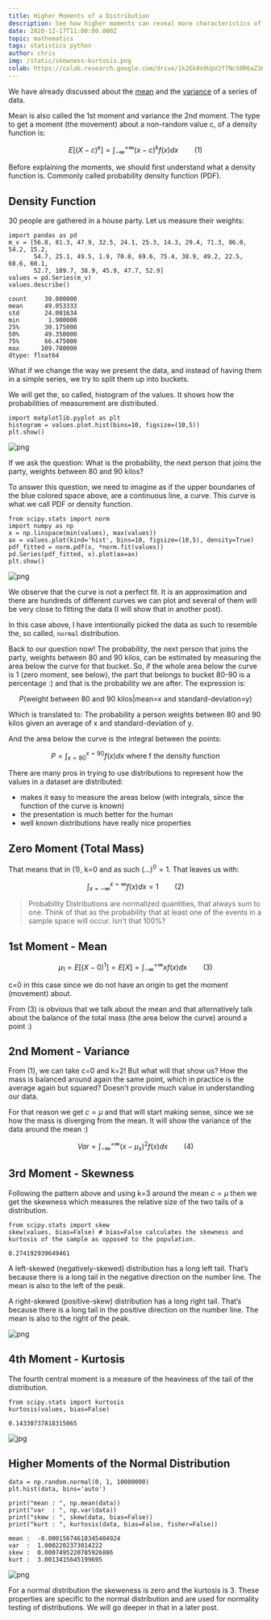 ```yaml
---
title: Higher Moments of a Distribution
description: See how higher moments can reveal more characteristics of a data series.
date: 2020-12-17T11:00:00.000Z
topic: mathematics
tags: statistics python
author: chris
img: /static/skewness-kurtosis.png
colab: https://colab.research.google.com/drive/1k2Ek0o9UpV2f7NcS0R6aZ36UDvR24BRP?usp=sharing
---
```


We have already discussed about the [mean](/post/measures-of-location) and the [variance](/post/measures-of-variability) of a series of data. 

Mean is also called the 1st moment and variance the 2nd moment. The type to get a moment (the movement) about a non-random value c, of a density function is:

$$
E[(X-c)^κ] = \int_{-\infty}^{+\infty} (x-c)^k f(x) dx  \qquad (1)
$$

Before explaining the moments, we should first understand what a density function is. Commonly called probability density function (PDF).

## Density Function

30 people are gathered in a house party. Let us measure their weights:


```
import pandas as pd
m_v = [56.8, 81.3, 47.9, 32.5, 24.1, 25.3, 14.3, 29.4, 71.3, 86.0, 54.2, 15.2,
       54.7, 25.1, 49.5, 1.9, 70.0, 69.6, 75.4, 38.9, 49.2, 22.5, 68.6, 60.1,
       52.7, 109.7, 38.9, 45.9, 47.7, 52.9]
values = pd.Series(m_v)
values.describe()
```

    count     30.000000
    mean      49.053333
    std       24.001634
    min        1.900000
    25%       30.175000
    50%       49.350000
    75%       66.475000
    max      109.700000
    dtype: float64



What if we change the way we present the data, and instead of having them in a simple series, we try to split them up into buckets.

We will get the, so called, histogram of the values. It shows how the probabilities of measurement are distributed.


```
import matplotlib.pyplot as plt
histogram = values.plot.hist(bins=10, figsize=(10,5))
plt.show()
```
  
![png](higher-moments-of-a-distribution/higher-moments-of-a-distribution_3_0.png)
    


If we ask the question: What is the probability, the next person that joins the party, weights between 80 and 90 kilos?

To answer this question, we need to imagine as if the upper boundaries of the blue colored space above, are a continuous line, a curve. This curve is what we call PDF or density function.


```
from scipy.stats import norm
import numpy as np
x = np.linspace(min(values), max(values))
ax = values.plot(kind='hist', bins=10, figsize=(10,5), density=True)
pdf_fitted = norm.pdf(x, *norm.fit(values))
pd.Series(pdf_fitted, x).plot(ax=ax)
plt.show()
```
    
![png](higher-moments-of-a-distribution/higher-moments-of-a-distribution_5_0.png)

We observe that the curve is not a perfect fit. It is an approximation and there are hundreds of different curves we can plot and several of them will be very close to fitting the data (I will show that in another post).

In this case above, I have intentionally picked the data as such to resemble the, so called, `normal` distribution.

Back to our question now! The probability, the next person that joins the party, weights between 80 and 90 kilos, can be estimated by measuring the area below the curve for that bucket. So, if the whole area below the curve is 1 (zero moment, see below), the part that belongs to bucket 80-90 is a percentage :) and that is the probability we are after. The expression is:

$$
P( \text{weight between 80 and 90 kilos} | \text{mean=x and standard-deviation=y} )
$$

Which is translated to: The probability a person weights between 80 and 90 kilos given an average of x and standard-deviation of y.

And the area below the curve is the integral between the points:

$$
P = \int_{x=80}^{x=90} f(x)dx \text{  where f the density function}
$$ 

There are many pros in trying to use distributions to represent how the values in a dataset are distributed:

* makes it easy to measure the areas below (with integrals, since the function of the curve is known)
* the presentation is much better for the human
* well known distributions have really nice properties

## Zero Moment (Total Mass)

That means that in (1), k=0 and as such $(...)^0 = 1$. That leaves us with:

$$
\int_{x=-\infty}^{x=\infty} f(x)dx = 1 \qquad (2)
$$

> Probability Distributions are normalized quantities, that always sum to one. Think of that as the probability that at least one of the events in a sample space will occur. Isn't that 100%?

## 1st Moment - Mean

$$
μ_1 = E[(X-0)^1] = E[X] = \int_{-\infty}^{+\infty} xf(x)dx  \qquad (3)
$$

c=0 in this case since we do not have an origin to get the moment (movement) about.

From (3) is obvious that we talk about the mean and that alternatively talk about the balance of the total mass (the area below the curve) around a point :)

## 2nd Moment - Variance

From (1), we can take c=0 and k=2! But what will that show us? How the mass is balanced around again the same point, which in practice is the average again but squared? Doesn't provide much value in understanding our data.

For that reason we get $c=μ$ and that will start making sense, since we se how the mass is diverging from the mean. It will show the variance of the data around the mean :)

$$
Var = \int_{-\infty}^{+\infty} (x-μ_x)^2f(x)dx  \qquad (4)
$$

## 3rd Moment - Skewness

Following the pattern above and using k=3 around the mean $c=μ$ then we get the skewness which measures the relative size of the two tails of a distribution.


```
from scipy.stats import skew
skew(values, bias=False) # bias=False calculates the skewness and kurtosis of the sample as opposed to the population.
```
    0.274192939649461


A left-skewed (negatively-skewed) distribution has a long left tail. That’s because there is a long tail in the negative direction on the number line. The mean is also to the left of the peak.

A right-skewed (positive-skew) distribution has a long right tail. That’s because there is a long tail in the positive direction on the number line. The mean is also to the right of the peak.

![png](higher-moments-of-a-distribution/Relationship_between_mean_and_median_under_different_skewness.png)

## 4th Moment - Kurtosis

The fourth central moment is a measure of the heaviness of the tail of the distribution.

```
from scipy.stats import kurtosis
kurtosis(values, bias=False)
```
    0.14330737818315065

![jpg](higher-moments-of-a-distribution/kurtosis-types.jpg)

## Higher Moments of the Normal Distribution

```
data = np.random.normal(0, 1, 10000000)
plt.hist(data, bins='auto')

print("mean : ", np.mean(data))
print("var  : ", np.var(data))
print("skew : ", skew(data, bias=False))
print("kurt : ", kurtosis(data, bias=False, fisher=False))
```

    mean :  -0.00015674618345404924
    var  :  1.0002202373014222
    skew :  0.0007495220785926886
    kurt :  3.0013415645199695
 
![png](higher-moments-of-a-distribution/higher-moments-of-a-distribution_12_1.png)
    

For a normal distribution the skeweness is zero and the kurtosis is 3. These properties are specific to the normal distribution and are used for normality testing of distributions. We will go deeper in that in a later post.
